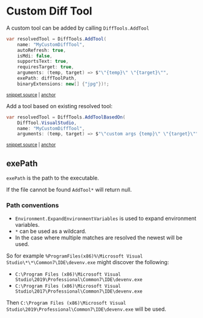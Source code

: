 <!--
GENERATED FILE - DO NOT EDIT
This file was generated by [MarkdownSnippets](https://github.com/SimonCropp/MarkdownSnippets).
Source File: /docs/mdsource/diff-tool.custom.source.md
To change this file edit the source file and then run MarkdownSnippets.
-->

# Custom Diff Tool

A custom tool can be added by calling `DiffTools.AddTool`

<!-- snippet: AddTool -->
<a id='snippet-addtool'/></a>
```cs
var resolvedTool = DiffTools.AddTool(
    name: "MyCustomDiffTool",
    autoRefresh: true,
    isMdi: false,
    supportsText: true,
    requiresTarget: true,
    arguments: (temp, target) => $"\"{temp}\" \"{target}\"",
    exePath: diffToolPath,
    binaryExtensions: new[] {"jpg"})!;
```
<sup><a href='/src/DiffEngine.Tests/DiffToolsTest.cs#L23-L33' title='File snippet `addtool` was extracted from'>snippet source</a> | <a href='#snippet-addtool' title='Navigate to start of snippet `addtool`'>anchor</a></sup>
<!-- endsnippet -->

Add a tool based on existing resolved tool:

<!-- snippet: AddToolBasedOn -->
<a id='snippet-addtoolbasedon'/></a>
```cs
var resolvedTool = DiffTools.AddToolBasedOn(
    DiffTool.VisualStudio,
    name: "MyCustomDiffTool",
    arguments: (temp, target) => $"\"custom args {temp}\" \"{target}\"");
```
<sup><a href='/src/DiffEngine.Tests/DiffToolsTest.cs#L62-L67' title='File snippet `addtoolbasedon` was extracted from'>snippet source</a> | <a href='#snippet-addtoolbasedon' title='Navigate to start of snippet `addtoolbasedon`'>anchor</a></sup>
<!-- endsnippet -->


## exePath

`exePath` is the path to the executable.

If the file cannot be found `AddTool*` will return null.


### Path conventions

 * `Environment.ExpandEnvironmentVariables` is used to expand environment variables.
 * `*` can be used as a wildcard.
 * In the case where multiple matches are resolved the newest will be used.

So for example `%ProgramFiles(x86)%\Microsoft Visual Studio\*\*\Common7\IDE\devenv.exe` might discover the following:

 * `C:\Program Files (x86)\Microsoft Visual Studio\2019\Professional\Common7\IDE\devenv.exe`
 * `C:\Program Files (x86)\Microsoft Visual Studio\2017\Professional\Common7\IDE\devenv.exe`

Then `C:\Program Files (x86)\Microsoft Visual Studio\2019\Professional\Common7\IDE\devenv.exe` will be used.
